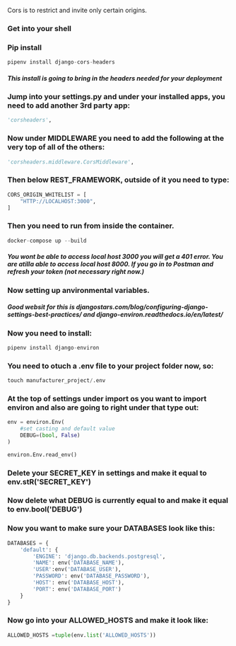 Cors is to restrict and invite only certain origins.

### Get into your shell

### Pip install
```python
pipenv install django-cors-headers
```

##### This install is going to bring in the headers needed for your deployment

### Jump into your settings.py and under your installed apps, you need to add another 3rd party app:
```python
'corsheaders',
```

### Now under MIDDLEWARE you need to add the following at the very top of all of the others:
```python
'corsheaders.middleware.CorsMiddleware',
```

### Then below REST_FRAMEWORK, outside of it you need to type:
```python
CORS_ORIGIN_WHITELIST = [
    "HTTP://LOCALHOST:3000",
]
```

### Then you need to run from inside the container.
```python
docker-compose up --build
```

##### You wont be able to access local host 3000 you will get a 401 error. You are atilla able to access local host 8000. If you go in to Postman and refresh your token (not necessary right now.)


### Now setting up anvironmental variables.
##### Good websit for this is djangostars.com/blog/configuring-django-settings-best-practices/ and django-environ.readthedocs.io/en/latest/


### Now you need to install:
```python
pipenv install django-environ
```

### You need to otuch a .env file to your project folder now, so:
```python
touch manufacturer_project/.env
```

### At the top of settings under import os you want to import environ and also are going to right under that type out:
```python
env = environ.Env(
    #set casting and default value
    DEBUG=(bool, False)
)

environ.Env.read_env()
```

### Delete your SECRET_KEY in settings and make it equal to env.stR('SECRET_KEY')

### Now delete what DEBUG is currently equal to and make it equal to env.bool('DEBUG')

### Now you want to make sure your DATABASES look like this:
```python
DATABASES = {
    'default': {
        'ENGINE': 'django.db.backends.postgresql',
        'NAME': env('DATABASE_NAME'),
        'USER':env('DATABASE_USER'),
        'PASSWORD': env('DATABASE_PASSWORD'),
        'HOST': env('DATABASE_HOST'),
        'PORT': env('DATABASE_PORT')
    }
}
```

### Now go into your ALLOWED_HOSTS and make it look like:
```python
ALLOWED_HOSTS =tuple(env.list('ALLOWED_HOSTS'))
```
###
###
###
###
###
###
###